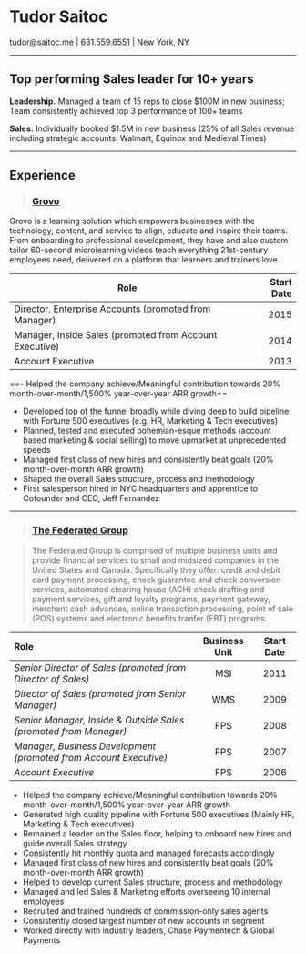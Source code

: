 # Tudor Saitoc

[tudor@saitoc.me][email] | [631.559.6551][phone] | New York, NY

---

## Top performing Sales leader for 10+ years

**Leadership.** Managed a team of 15 reps to close $100M in new business; Team consistently achieved top 3 performance of 100+ teams

**Sales.** Individually booked $1.5M in new business (25% of all Sales revenue including strategic accounts: Walmart, Equinox and Medieval Times)

---

## Experience

>### [Grovo][]

Grovo is a learning solution which empowers businesses with the technology, content, and service to align, educate and inspire their teams. From onboarding to professional development, they have and also custom tailor 60-second microlearning videos teach everything 21st-century employees need, delivered on a platform that learners and trainers love.

| Role | Start Date |
| ------ | -----------: |
| Director, Enterprise Accounts (promoted from Manager) | 2015 |
| Manager, Inside Sales (promoted from Account Executive) | 2014 |
| Account Executive | 2013 |

==- Helped the company achieve/Meaningful contribution towards 20% month-over-month/1,500% year-over-year ARR growth==
- Developed top of the funnel broadly while diving deep to build pipeline with Fortune 500 executives (e.g. HR, Marketing & Tech executives)
- Planned, tested and executed bohemian-esque methods (account based marketing & social selling) to move upmarket at unprecedented speeds
- Managed first class of new hires and consistently beat goals (20% month-over-month ARR growth)
- Shaped the overall Sales structure, process and methodology
- First salesperson hired in NYC headquarters and apprentice to Cofounder and CEO, Jeff Fernandez

---

>### [The Federated Group][]

>The Federated Group is comprised of multiple business units and provide financial services to small and midsized companies in the United States and Canada. Specifically they offer: credit and debit card payment processing, check guarantee and check conversion services, automated clearing house (ACH) check drafting and payment services, gift and loyalty programs, payment gateway, merchant cash advances, online transaction processing, point of sale (POS) systems and electronic benefits tranfer (EBT) programs.

| Role | Business Unit | Start Date |
| :--- | :-----------: | :--------: |
| *Senior Director of Sales (promoted from Director of Sales)* | MSI | 2011
| *Director of Sales (promoted from Senior Manager)* | WMS | 2009 |
| *Senior Manager, Inside & Outside Sales (promoted from Manager)* | FPS | 2008 |
| *Manager, Business Development (promoted from Account Executive)* | FPS | 2007 |
| *Account Executive* | FPS | 2006 |

- Helped the company achieve/Meaningful contribution towards 20% month-over-month/1,500% year-over-year ARR growth
- Generated high quality pipeline with Fortune 500 executives (Mainly HR, Marketing & Tech executives)
- Remained a leader on the Sales floor, helping to onboard new hires and guide overall Sales strategy
- Consistently hit monthly quota and managed forecasts accordingly
- Managed first class of new hires and consistently beat goals (20% month-over-month ARR growth)
- Helped to develop current Sales structure, process and methodology
- Managed and led Sales & Marketing efforts overseeing 10 internal employees
- Recruited and trained hundreds of commission-only sales agents
- Consistently closed largest number of new accounts in segment
- Worked directly with industry leaders, Chase Paymentech & Global Payments



[avatar]: https://media.licdn.com/mpr/mpr/shrinknp_400_400/AAEAAQAAAAAAAAbDAAAAJDQ0YmZmYjAxLThiZmUtNDcyZi1iNjc4LTVmOTEzNzVjMWM1Ng.jpg
[homepage]: http://tudorsaitoc.com
[twitter]: https://twitter.com/tudorsaitoc
[twit]: http://cdn-careers.sstatic.net/careers/Img/icon-twitter.png?v=b1bd58ad2034
[email]: mailto:tudor@saitoc.me
[phone]: tel:+16315596551
[grovo]: https://www.google.com/search?q=grovo&as_qdr=y&{google:acceptedSuggestion}oq=grovo&aqs=chrome..69i57j69i60j69i65l3j69i59.1147j0j4&sourceid=chrome&ie=UTF-8
[the federated group]: http://www.gofederated.com
[federated]: https://www.linkedin.com/company/8843529?trk=prof-exp-company-name
[fps]: https://www.linkedin.com/redirect?url=http%3A%2F%2Fwww%2Efederatedpayments%2Ecom&urlhash=hzJr
